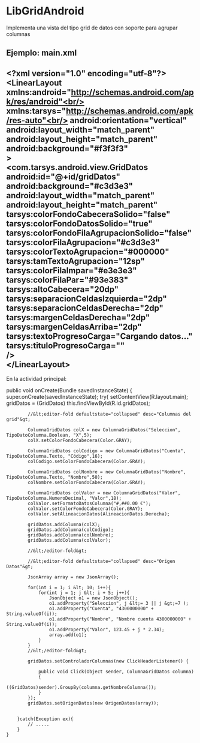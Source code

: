 LibGridAndroid
==============

Implementa una vista del tipo grid de datos con soporte para agrupar columnas

Ejemplo: main.xml
-------------------------------------------------------------------------------------
&lt;?xml version="1.0" encoding="utf-8"?&gt;<br/>
&lt;LinearLayout xmlns:android="http://schemas.android.com/apk/res/android"<br/>
              xmlns:tarsys="http://schemas.android.com/apk/res-auto"<br/>
    android:orientation="vertical"<br/>
    android:layout_width="match_parent"<br/>
    android:layout_height="match_parent"<br/>
    android:background="#f3f3f3"<br/>
    &gt;    <br/>
&lt;com.tarsys.android.view.GridDatos <br/>
                            android:id="@+id/gridDatos"<br/>
                            android:background="#c3d3e3"<br/>
                            android:layout_width="match_parent"<br/>
                            android:layout_height="match_parent"<br/>
                            tarsys:colorFondoCabeceraSolido="false"<br/>
                            tarsys:colorFondoDatosSolido="true"<br/>
                            tarsys:colorFondoFilaAgrupacionSolido="false"<br/>
                            tarsys:colorFilaAgrupacion="#c3d3e3"<br/>
                            tarsys:colorTextoAgrupacion="#000000"<br/>
                            tarsys:tamTextoAgrupacion="12sp"<br/>
                            tarsys:colorFilaImpar="#e3e3e3"<br/>
                            tarsys:colorFilaPar="#93e383"<br/>
                            tarsys:altoCabecera="20dp"<br/>
                            tarsys:separacionCeldasIzquierda="2dp"<br/>
                            tarsys:separacionCeldasDerecha="2dp"<br/>
                            tarsys:margenCeldasDerecha="2dp"<br/>
                            tarsys:margenCeldasArriba="2dp"<br/>
                            tarsys:textoProgresoCarga="Cargando datos..."<br/>
                            tarsys:tituloProgresoCarga=""<br/>
/&gt;<br/>
&lt;/LinearLayout&gt;<br/>
-------------------------------------------------------------------------------------
En la actividad principal:

public void onCreate(Bundle savedInstanceState)
    {
        super.onCreate(savedInstanceState);
        try{
            setContentView(R.layout.main);
            gridDatos = (GridDatos) this.findViewById(R.id.gridDatos);
            
            //&lt;editor-fold defaultstate="collapsed" desc="Columnas del grid"&gt;
            
            ColumnaGridDatos colX = new ColumnaGridDatos("Seleccion", TipoDatoColumna.Boolean, "X",5);
            colX.setColorFondoCabecera(Color.GRAY);                        
            
            ColumnaGridDatos colCodigo = new ColumnaGridDatos("Cuenta", TipoDatoColumna.Texto, "Código",16);
            colCodigo.setColorFondoCabecera(Color.GRAY);
            
            ColumnaGridDatos colNombre = new ColumnaGridDatos("Nombre", TipoDatoColumna.Texto, "Nombre",50);
            colNombre.setColorFondoCabecera(Color.GRAY);
            
            ColumnaGridDatos colValor = new ColumnaGridDatos("Valor", TipoDatoColumna.NumeroDecimal, "Valor",18);
            colValor.setFormatoDatosColumna("#,##0.00 €");
            colValor.setColorFondoCabecera(Color.GRAY);
            colValor.setAlineacionDatos(AlineacionDatos.Derecha);
            
            gridDatos.addColumna(colX);
            gridDatos.addColumna(colCodigo);
            gridDatos.addColumna(colNombre);
            gridDatos.addColumna(colValor);
            
            //&lt;/editor-fold&gt;
            
            //&lt;editor-fold defaultstate="collapsed" desc="Origen Datos"&gt;
            
            JsonArray array = new JsonArray();
            
            for(int i = 1; i &lt; 10; i++){
                for(int j = 1; j &lt; i + 5; j++){
                    JsonObject o1 = new JsonObject();
                    o1.addProperty("Seleccion", j &lt;= 3 || j &gt;=7 );
                    o1.addProperty("Cuenta", "4300000000" + String.valueOf(i));
                    o1.addProperty("Nombre", "Nombre cuenta 4300000000" + String.valueOf(i));
                    o1.addProperty("Valor", 123.45 + j * 2.34);
                    array.add(o1);
                }
            }
            //&lt;/editor-fold&gt;            
            
            gridDatos.setControladorColumnas(new ClickHeaderListener() {

                public void Click(Object sender, ColumnaGridDatos columna)
                {
                    ((GridDatos)sender).GroupBy(columna.getNombreColumna());
                }
            });
            gridDatos.setOrigenDatos(new OrigenDatos(array));            
            
            
        }catch(Exception ex){
            // .....
        }
    }

